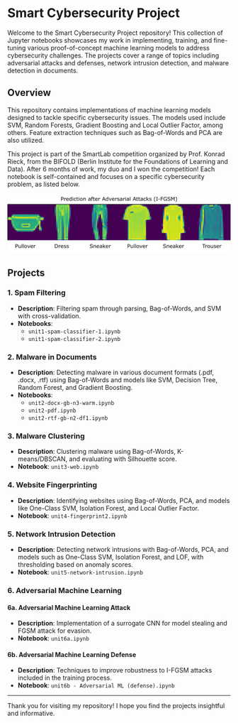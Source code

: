 # Smart Cybersecurity Project

Welcome to the Smart Cybersecurity Project repository! This collection of Jupyter notebooks showcases my work in implementing, training, and fine-tuning various proof-of-concept machine learning models to address cybersecurity challenges. The projects cover a range of topics including adversarial attacks and defenses, network intrusion detection, and malware detection in documents.

## Overview

This repository contains implementations of machine learning models designed to tackle specific cybersecurity issues. The models used include SVM, Random Forests, Gradient Boosting and Local Outlier Factor, among others. Feature extraction techniques such as Bag-of-Words and PCA are also utilized.

This project is part of the SmartLab competition organized by Prof. Konrad Rieck, from the BIFOLD (Berlin Institute for the Foundations of Learning and Data).
After 6 months of work, my duo and I won the competition!
Each notebook is self-contained and focuses on a specific cybersecurity problem, as listed below.

![](img/adv-attacks.png)

## Projects

### 1. Spam Filtering
- **Description**: Filtering spam through parsing, Bag-of-Words, and SVM with cross-validation.
- **Notebooks**:
  - `unit1-spam-classifier-1.ipynb`
  - `unit1-spam-classifier-2.ipynb`

### 2. Malware in Documents
- **Description**: Detecting malware in various document formats (.pdf, .docx, .rtf) using Bag-of-Words and models like SVM, Decision Tree, Random Forest, and Gradient Boosting.
- **Notebooks**:
  - `unit2-docx-gb-n3-warm.ipynb`
  - `unit2-pdf.ipynb`
  - `unit2-rtf-gb-n2-df1.ipynb`

### 3. Malware Clustering
- **Description**: Clustering malware using Bag-of-Words, K-means/DBSCAN, and evaluating with Silhouette score.
- **Notebook**: `unit3-web.ipynb`

### 4. Website Fingerprinting
- **Description**: Identifying websites using Bag-of-Words, PCA, and models like One-Class SVM, Isolation Forest, and Local Outlier Factor.
- **Notebook**: `unit4-fingerprint2.ipynb`

### 5. Network Intrusion Detection
- **Description**: Detecting network intrusions with Bag-of-Words, PCA, and models such as One-Class SVM, Isolation Forest, and LOF, with thresholding based on anomaly scores.
- **Notebook**: `unit5-network-intrusion.ipynb`

### 6. Adversarial Machine Learning
#### 6a. Adversarial Machine Learning Attack
- **Description**: Implementation of a surrogate CNN for model stealing and FGSM attack for evasion.
- **Notebook**: `unit6a.ipynb`

#### 6b. Adversarial Machine Learning Defense
- **Description**: Techniques to improve robustness to I-FGSM attacks included in the training process.
- **Notebook**: `unit6b - Adversarial ML (defense).ipynb`

___
Thank you for visiting my repository! I hope you find the projects insightful and informative.
